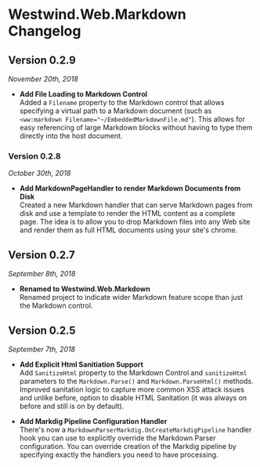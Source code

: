 # Westwind.Web.Markdown Changelog

## Version 0.2.9
*November 20th, 2018*

* **Add File Loading to Markdown Control**  
Added a `Filename` property to the Markdown control that allows specifying a virtual path to a Markdown document (such as `<ww:markdown Filename="~/EmbeddedMarkdownFile.md"`). This allows for easy referencing of large Markdown blocks without having to type them directly into the host document.

### Version 0.2.8
*October 30th, 2018*

* **Add MarkdownPageHandler to render Markdown Documents from Disk**  
Created a new Markdown handler that can serve Markdown pages from disk and use a template to render the HTML content as a complete page. The idea is to allow you to drop Markdown files into any Web site and render them as full HTML documents using your site's chrome.

## Version 0.2.7
*September 8th, 2018*

* **Renamed to Westwind.Web.Markdown**  
Renamed project to indicate wider Markdown feature scope than just the Markdown control.


## Version 0.2.5
*September 7th, 2018*

* **Add Explicit Html Sanitiation Support**  
Add `SanitizeHtml` property to the Markdown Control and `sanitizeHtml` parameters to the `Markdown.Parse()` and `Markdown.ParseHtml()` methods. Improved sanitation logic to capture more common XSS attack issues and unlike before, option to disable HTML Sanitation (it was always on before and still is on by default).

* **Add Markdig Pipeline Configuration Handler**  
There's now a `MarkdownParserMarkdig.OnCreateMarkdigPipeline` handler hook you can use to explicitly override the Markdown Parser configuration. You can override creation of the Markdig pipeline by specifying exactly the handlers you need to have processing.